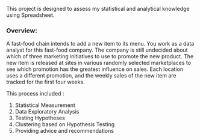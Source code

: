 This project is designed to assess my statistical and analytical knowledge using Spreadsheet.

### Overview:
A fast-food chain intends to add a new item to its menu. 
You work as a data analyst for this fast-food company. The company is still undecided about which of three marketing initiatives to use to promote the new product. The new item is released at sites in various randomly selected marketplaces to see which promotion has the greatest influence on sales. Each location uses a different promotion, and the weekly sales of the new item are tracked for the first four weeks.

This process included :
1. Statistical Measurement
2. Data Exploratory Analysis
3. Testing Hypotheses
4. Clustering based on Hypothesis Testing
5. Providing advice and recommendations
